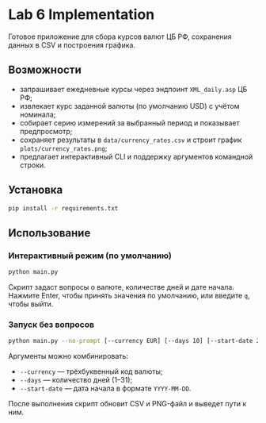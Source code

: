 ﻿# Lab 6 Implementation

Готовое приложение для сбора курсов валют ЦБ РФ, сохранения данных в CSV и построения графика.

## Возможности
- запрашивает ежедневные курсы через эндпоинт `XML_daily.asp` ЦБ РФ;
- извлекает курс заданной валюты (по умолчанию USD) с учётом номинала;
- собирает серию измерений за выбранный период и показывает предпросмотр;
- сохраняет результаты в `data/currency_rates.csv` и строит график `plots/currency_rates.png`;
- предлагает интерактивный CLI и поддержку аргументов командной строки.

## Установка
```bash
pip install -r requirements.txt
```

## Использование
### Интерактивный режим (по умолчанию)
```bash
python main.py
```
Скрипт задаст вопросы о валюте, количестве дней и дате начала. Нажмите Enter, чтобы принять значения по умолчанию, или введите `q`, чтобы выйти.

### Запуск без вопросов
```bash
python main.py --no-prompt [--currency EUR] [--days 10] [--start-date 2025-09-01]
```
Аргументы можно комбинировать:
- `--currency` — трёхбуквенный код валюты;
- `--days` — количество дней (1–31);
- `--start-date` — дата начала в формате `YYYY-MM-DD`.

После выполнения скрипт обновит CSV и PNG-файл и выведет пути к ним.
